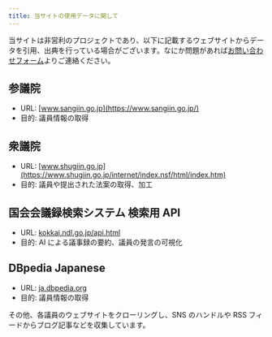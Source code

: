 ```yaml
---
title: 当サイトの使用データに関して
---
```


当サイトは非営利のプロジェクトであり、以下に記載するウェブサイトからデータを引用、出典を行っている場合がございます。なにか問題があれば[お問い合わせフォーム](https://forms.gle/d3n196yyQ6V4GdEt6)よりご連絡ください。

## 参議院

- URL: [www.sangiin.go.jp](https://www.sangiin.go.jp/)
- 目的: 議員情報の取得

## 衆議院

- URL: [www.shugiin.go.jp](https://www.shugiin.go.jp/internet/index.nsf/html/index.htm)
- 目的: 議員や提出された法案の取得、加工

## 国会会議録検索システム 検索用 API

- URL: [kokkai.ndl.go.jp/api.html](https://kokkai.ndl.go.jp/api.html)
- 目的: AI による議事録の要約、議員の発言の可視化

## DBpedia Japanese

- URL: [ja.dbpedia.org](https://ja.dbpedia.org/)
- 目的: 議員情報の取得

その他、各議員のウェブサイトをクローリングし、SNS のハンドルや RSS フィードからブログ記事などを収集しています。
